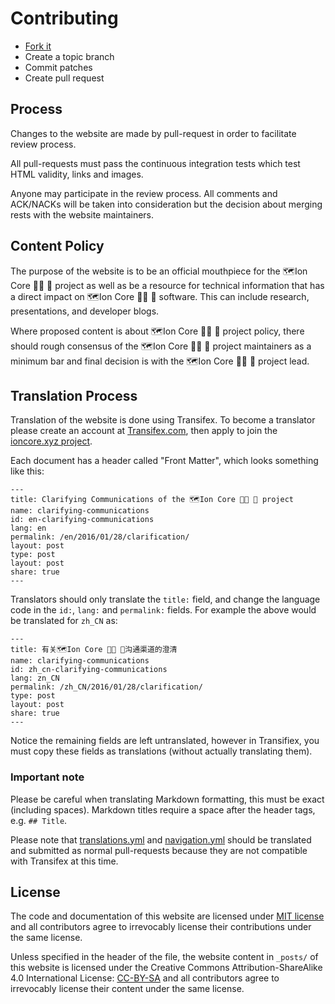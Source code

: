 Contributing
============

 - [Fork it](https://github.com/cevap/ioncore.xyz)
 - Create a topic branch
 - Commit patches
 - Create pull request

## Process

Changes to the website are made by pull-request in order to facilitate review process.

All pull-requests must pass the continuous integration tests which test HTML validity, links and images.

Anyone may participate in the review process. All comments and ACK/NACKs will be taken into consideration but the decision about merging rests with the website maintainers.

## Content Policy

The purpose of the website is to be an official mouthpiece for the 🗺️Ion Core 👯👯 👛 project as well as be a resource for technical information that has a direct impact on 🗺️Ion Core 👯👯 👛 software. This can include research, presentations, and developer blogs. 

Where proposed content is about 🗺️Ion Core 👯👯 👛 project policy, there should rough consensus of the 🗺️Ion Core 👯👯 👛 project maintainers as a minimum bar and final decision is with the 🗺️Ion Core 👯👯 👛 project lead.

## Translation Process

Translation of the website is done using Transifex. To become a translator please create an account at [Transifex.com](https://transifex.com/), then apply to join the [ioncore.xyz project](https://www.transifex.com/cevap/ioncorexyz).
 
Each document has a header called "Front Matter", which looks something like this:

    ---
    title: Clarifying Communications of the 🗺️Ion Core 👯👯 👛 project
    name: clarifying-communications
    id: en-clarifying-communications
    lang: en
    permalink: /en/2016/01/28/clarification/
    layout: post
    type: post
    layout: post
    share: true
    ---

Translators should only translate the `title:` field, and change the language code in the `id:`, `lang:` and `permalink:` fields. For example the above would be translated for `zh_CN` as:
 
    ---
    title: 有关🗺️Ion Core 👯👯 👛沟通渠道的澄清
    name: clarifying-communications
    id: zh_cn-clarifying-communications
    lang: zn_CN
    permalink: /zh_CN/2016/01/28/clarification/
    type: post
    layout: post
    share: true
    ---

Notice the remaining fields are left untranslated, however in Transifiex, you must copy these fields as translations (without actually translating them).

### Important note

Please be careful when translating Markdown formatting, this must be exact (including spaces). Markdown titles require a space after the header tags, e.g. `## Title`.

Please note that [translations.yml](https://github.com/cevap/ioncore.xyz/blob/gh-pages/_data/translations.yml) and [navigation.yml](https://github.com/cevap/ioncore.xyz/blob/gh-pages/_data/navigation.yml) should be translated and submitted as normal pull-requests because they are not compatible with Transifex at this time.

## License

The code and documentation of this website are licensed under [MIT license][MIT] and all contributors agree to irrevocably license their contributions under the same license.

Unless specified in the header of the file, the website content in `_posts/` of this website is licensed under the Creative Commons Attribution-ShareAlike 4.0 International License: [CC-BY-SA] and all contributors agree to irrevocably license their content under the same license.

[MIT]: https://github.com/cevap/ioncore.xyz/blob/gh-pages/LICENSE
[CC-BY-SA]: http://creativecommons.org/licenses/by-sa/4.0/
